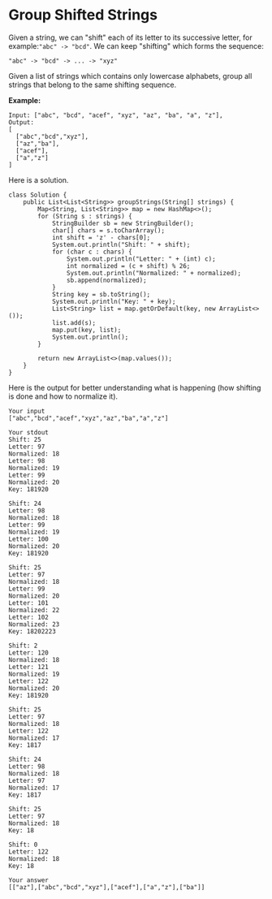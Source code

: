 # Group Shifted Strings

Given a string, we can "shift" each of its letter to its successive letter, for example:`"abc" -> "bcd"`. We can keep "shifting" which forms the sequence:

```
"abc" -> "bcd" -> ... -> "xyz"
```

Given a list of strings which contains only lowercase alphabets, group all strings that belong to the same shifting sequence.

**Example:**

```
Input: ["abc", "bcd", "acef", "xyz", "az", "ba", "a", "z"],
Output: 
[
  ["abc","bcd","xyz"],
  ["az","ba"],
  ["acef"],
  ["a","z"]
]
```

Here is a solution.

```
class Solution {
    public List<List<String>> groupStrings(String[] strings) {
        Map<String, List<String>> map = new HashMap<>();
        for (String s : strings) {
            StringBuilder sb = new StringBuilder();
            char[] chars = s.toCharArray();
            int shift = 'z' - chars[0];
            System.out.println("Shift: " + shift);
            for (char c : chars) {
                System.out.println("Letter: " + (int) c);
                int normalized = (c + shift) % 26;
                System.out.println("Normalized: " + normalized);
                sb.append(normalized);
            }
            String key = sb.toString();
            System.out.println("Key: " + key);
            List<String> list = map.getOrDefault(key, new ArrayList<>());
            list.add(s);
            map.put(key, list);
            System.out.println();
        }

        return new ArrayList<>(map.values());
    }
}
```

Here is the output for better understanding what is happening \(how shifting is done and how to normalize it\).

```
Your input
["abc","bcd","acef","xyz","az","ba","a","z"]

Your stdout
Shift: 25
Letter: 97
Normalized: 18
Letter: 98
Normalized: 19
Letter: 99
Normalized: 20
Key: 181920

Shift: 24
Letter: 98
Normalized: 18
Letter: 99
Normalized: 19
Letter: 100
Normalized: 20
Key: 181920

Shift: 25
Letter: 97
Normalized: 18
Letter: 99
Normalized: 20
Letter: 101
Normalized: 22
Letter: 102
Normalized: 23
Key: 18202223

Shift: 2
Letter: 120
Normalized: 18
Letter: 121
Normalized: 19
Letter: 122
Normalized: 20
Key: 181920

Shift: 25
Letter: 97
Normalized: 18
Letter: 122
Normalized: 17
Key: 1817

Shift: 24
Letter: 98
Normalized: 18
Letter: 97
Normalized: 17
Key: 1817

Shift: 25
Letter: 97
Normalized: 18
Key: 18

Shift: 0
Letter: 122
Normalized: 18
Key: 18

Your answer
[["az"],["abc","bcd","xyz"],["acef"],["a","z"],["ba"]]
```



